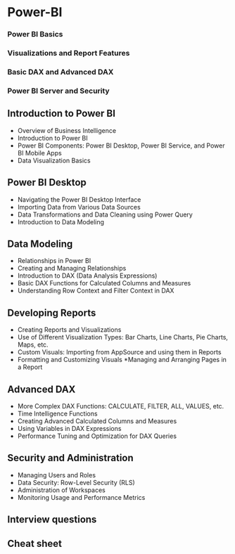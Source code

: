 # Power-BI
### Power BI Basics
### Visualizations and Report Features
### Basic DAX and Advanced DAX
### Power BI Server and Security

## Introduction to Power BI
* Overview of Business Intelligence
* Introduction to Power BI
* Power BI Components: Power BI Desktop, Power BI Service, and Power BI Mobile Apps
* Data Visualization Basics
## Power BI Desktop
* Navigating the Power BI Desktop Interface
* Importing Data from Various Data Sources
* Data Transformations and Data Cleaning using Power Query
* Introduction to Data Modeling
## Data Modeling
* Relationships in Power BI
* Creating and Managing Relationships
* Introduction to DAX (Data Analysis Expressions)
* Basic DAX Functions for Calculated Columns and Measures
* Understanding Row Context and Filter Context in DAX
## Developing Reports
* Creating Reports and Visualizations
* Use of Different Visualization Types: Bar Charts, Line Charts, Pie Charts, Maps, etc.
* Custom Visuals: Importing from AppSource and using them in Reports
* Formatting and Customizing Visuals
*Managing and Arranging Pages in a Report
## Advanced DAX
* More Complex DAX Functions: CALCULATE, FILTER, ALL, VALUES, etc.
* Time Intelligence Functions
* Creating Advanced Calculated Columns and Measures
* Using Variables in DAX Expressions
* Performance Tuning and Optimization for DAX Queries
## Security and Administration
* Managing Users and Roles
* Data Security: Row-Level Security (RLS)
* Administration of Workspaces
* Monitoring Usage and Performance Metrics
  
## Interview questions
## Cheat sheet

